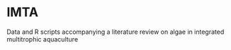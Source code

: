 # IMTA
Data and R scripts accompanying a literature review on algae in integrated multitrophic aquaculture
